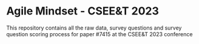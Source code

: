 # Agile Mindset - CSEE&T 2023
This repository contains all the raw data, survey questions and survey question scoring process for paper #7415 at the CSEE&amp;T 2023 conference 


